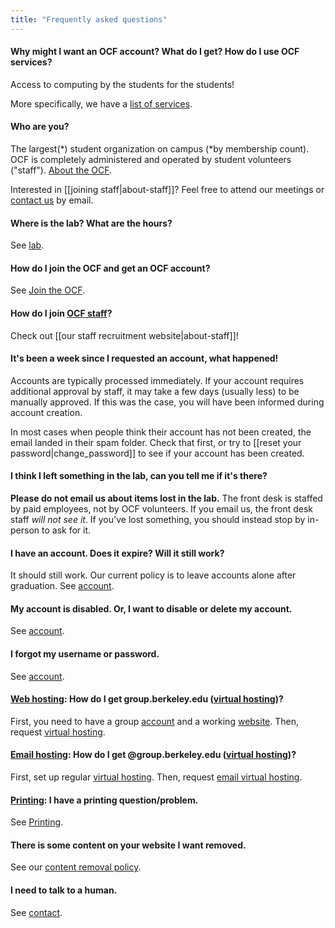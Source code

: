 ```yaml
---
title: "Frequently asked questions"
---
```



#### Why might I want an OCF account? What do I get? How do I use OCF services?

Access to computing by the students for the students!

More specifically, we have a [list of services](/docs/services).

#### Who are you?

The largest(\*) student organization on campus (\*by membership count). OCF is
completely administered and operated by student volunteers ("staff"). [About the OCF](/docs/about).

Interested in [[joining staff|about-staff]]? Feel free to attend our meetings
or [contact us](/docs/contact) by email.

#### Where is the lab? What are the hours?

See [lab](/docs/services/lab).

#### How do I join the OCF and get an OCF account?

See [Join the OCF](/docs/membership).

#### How do I join [OCF staff](/docs/staff)?

Check out [[our staff recruitment website|about-staff]]!

#### It's been a week since I requested an account, what happened!

Accounts are typically processed immediately. If your account requires
additional approval by staff, it may take a few days (usually less) to be
manually approved. If this was the case, you will have been informed during
account creation.

In most cases when people think their account has not been created, the email
landed in their spam folder. Check that first, or try to [[reset your password|change_password]] to see if your account has been created.

#### I think I left something in the lab, can you tell me if it's there?

**Please do not email us about items lost in the lab.** The front desk is
staffed by paid employees, not by OCF volunteers. If you email us, the front
desk staff *will not see it*. If you've lost something, you should instead stop
by in-person to ask for it.

#### I have an account. Does it expire? Will it still work?

It should still work. Our current policy is to leave accounts alone after
graduation. See [account](/docs/services/account).

#### My account is disabled. Or, I want to disable or delete my account.

See [account](/docs/services/account).

#### I forgot my username or password.

See [account](/docs/services/account).

#### [Web hosting](/docs/services/web): How do I get group.berkeley.edu ([virtual hosting](/docs/services/vhost))?

First, you need to have a group [account](/docs/membership) and a working
[website](/docs/services/web). Then, request [virtual hosting](/docs/services/vhost).

#### [Email hosting](/docs/services/mail): How do I get @group.berkeley.edu ([virtual hosting](/docs/services/vhost))?

First, set up regular [virtual hosting](/docs/services/vhost).
Then, request [email virtual hosting](/docs/services/vhost/mail).

#### [Printing](/docs/services/lab/printing): I have a printing question/problem.

See [Printing](/docs/services/lab/printing).

#### There is some content on your website I want removed.

See our [content removal policy](/docs/services/account/content-removal).

#### I need to talk to a human.

See [contact](/docs/contact).
